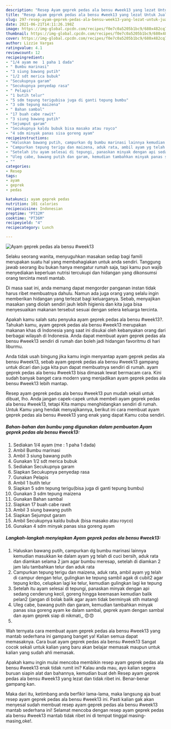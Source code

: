 ```yaml
---
description: "Resep Ayam geprek pedas ala bensu #week13 yang lezat Untuk Jualan"
title: "Resep Ayam geprek pedas ala bensu #week13 yang lezat Untuk Jualan"
slug: 297-resep-ayam-geprek-pedas-ala-bensu-week13-yang-lezat-untuk-jualan
date: 2021-06-21T14:11:26.198Z
image: https://img-global.cpcdn.com/recipes/f0e7c0a5205b1bc9/680x482cq70/ayam-geprek-pedas-ala-bensu-week13-foto-resep-utama.jpg
thumbnail: https://img-global.cpcdn.com/recipes/f0e7c0a5205b1bc9/680x482cq70/ayam-geprek-pedas-ala-bensu-week13-foto-resep-utama.jpg
cover: https://img-global.cpcdn.com/recipes/f0e7c0a5205b1bc9/680x482cq70/ayam-geprek-pedas-ala-bensu-week13-foto-resep-utama.jpg
author: Lizzie Vargas
ratingvalue: 4.1
reviewcount: 12
recipeingredient:
- "1/4 ayam me  1 paha 1 dada"
- " Bumbu marinasi"
- "3 siung bawang putih"
- "1/2 sdt merica bubuk"
- "Secukupnya garam"
- "Secukupnya penyedap rasa"
- " Pelapis"
- "1 butih telur"
- "5 sdm tepung terigubisa juga di ganti tepung bumbu"
- "3 sdm tepung maizena"
- " Bahan sambal"
- "17 buah cabe rawit"
- "3 siung bawang putih"
- "Sejumput garam"
- "Secukupnya kaldu bubuk bisa masako atau royco"
- "4 sdm minyak panas sisa goreng ayam"
recipeinstructions:
- "Haluskan bawang putih, campurkan dg bumbu marinasi lainnya kemudian masukkan ke dalam ayam yg telah di cuci bersih, aduk rata dan diamkan selama 2 jam agar bumbu meresap, setelah di diamkan 2 jam lalu tambahkan telur dan aduk rata"
- "Campurkan tepung terigu dan maizena, aduk rata, ambil ayam yg telah di campur dengan telur, gulingkan ke tepung sambil agak di cubit2 agar tepung kribo, celupkan lagi ke telur, kemudian gulingkan lagi ke tepung"
- "Setelah itu ayam selesai di tepungi, panaskan minyak dengan api sedang cenderung kecil, goreng hingga keemasan kemudian balik pelan2 (jangan di bolak balik agar ayam tidak berminyak stlh matang)"
- "Uleg cabe, bawang putih dan garam, kemudian tambahkan minyak panas sisa goreng ayam ke dalam sambal, geprek ayam dengan sambal dan ayam geprek siap di nikmati,, 😍😍"
- ""
categories:
- Resep
tags:
- ayam
- geprek
- pedas

katakunci: ayam geprek pedas 
nutrition: 101 calories
recipecuisine: Indonesian
preptime: "PT32M"
cooktime: "PT36M"
recipeyield: "4"
recipecategory: Lunch

---
```



![Ayam geprek pedas ala bensu #week13](https://img-global.cpcdn.com/recipes/f0e7c0a5205b1bc9/680x482cq70/ayam-geprek-pedas-ala-bensu-week13-foto-resep-utama.jpg)

Selaku seorang wanita, menyuguhkan masakan sedap bagi famili merupakan suatu hal yang membahagiakan untuk anda sendiri. Tanggung jawab seorang ibu bukan hanya mengatur rumah saja, tapi kamu pun wajib menyediakan keperluan nutrisi tercukupi dan hidangan yang dikonsumsi orang tercinta mesti mantab.

Di masa  saat ini, anda memang dapat mengorder panganan instan tidak harus ribet membuatnya dahulu. Namun ada juga orang yang selalu ingin memberikan hidangan yang terlezat bagi keluarganya. Sebab, menyajikan masakan yang diolah sendiri jauh lebih higienis dan kita juga bisa menyesuaikan makanan tersebut sesuai dengan selera keluarga tercinta. 



Apakah kamu salah satu penyuka ayam geprek pedas ala bensu #week13?. Tahukah kamu, ayam geprek pedas ala bensu #week13 merupakan makanan khas di Indonesia yang saat ini disukai oleh kebanyakan orang dari berbagai wilayah di Indonesia. Anda dapat membuat ayam geprek pedas ala bensu #week13 sendiri di rumah dan boleh jadi hidangan favoritmu di hari liburmu.

Anda tidak usah bingung jika kamu ingin menyantap ayam geprek pedas ala bensu #week13, sebab ayam geprek pedas ala bensu #week13 gampang untuk dicari dan juga kita pun dapat membuatnya sendiri di rumah. ayam geprek pedas ala bensu #week13 bisa dimasak lewat bermacam cara. Kini sudah banyak banget cara modern yang menjadikan ayam geprek pedas ala bensu #week13 lebih mantap.

Resep ayam geprek pedas ala bensu #week13 pun mudah sekali untuk dibuat, lho. Anda jangan capek-capek untuk membeli ayam geprek pedas ala bensu #week13, tetapi Kita mampu menghidangkan sendiri di rumah. Untuk Kamu yang hendak menyajikannya, berikut ini cara membuat ayam geprek pedas ala bensu #week13 yang enak yang dapat Kamu coba sendiri.

<!--inarticleads1-->

##### Bahan-bahan dan bumbu yang digunakan dalam pembuatan Ayam geprek pedas ala bensu #week13:

1. Sediakan 1/4 ayam (me : 1 paha 1 dada)
1. Ambil  Bumbu marinasi
1. Ambil 3 siung bawang putih
1. Gunakan 1/2 sdt merica bubuk
1. Sediakan Secukupnya garam
1. Siapkan Secukupnya penyedap rasa
1. Gunakan  Pelapis
1. Ambil 1 butih telur
1. Siapkan 5 sdm tepung terigu(bisa juga di ganti tepung bumbu)
1. Gunakan 3 sdm tepung maizena
1. Gunakan  Bahan sambal
1. Siapkan 17 buah cabe rawit
1. Ambil 3 siung bawang putih
1. Siapkan Sejumput garam
1. Ambil Secukupnya kaldu bubuk (bisa masako atau royco)
1. Gunakan 4 sdm minyak panas sisa goreng ayam




<!--inarticleads2-->

##### Langkah-langkah menyiapkan Ayam geprek pedas ala bensu #week13:

1. Haluskan bawang putih, campurkan dg bumbu marinasi lainnya kemudian masukkan ke dalam ayam yg telah di cuci bersih, aduk rata dan diamkan selama 2 jam agar bumbu meresap, setelah di diamkan 2 jam lalu tambahkan telur dan aduk rata
1. Campurkan tepung terigu dan maizena, aduk rata, ambil ayam yg telah di campur dengan telur, gulingkan ke tepung sambil agak di cubit2 agar tepung kribo, celupkan lagi ke telur, kemudian gulingkan lagi ke tepung
1. Setelah itu ayam selesai di tepungi, panaskan minyak dengan api sedang cenderung kecil, goreng hingga keemasan kemudian balik pelan2 (jangan di bolak balik agar ayam tidak berminyak stlh matang)
1. Uleg cabe, bawang putih dan garam, kemudian tambahkan minyak panas sisa goreng ayam ke dalam sambal, geprek ayam dengan sambal dan ayam geprek siap di nikmati,, 😍😍
1. 




Wah ternyata cara membuat ayam geprek pedas ala bensu #week13 yang mantab sederhana ini gampang banget ya! Kalian semua dapat memasaknya. Cara buat ayam geprek pedas ala bensu #week13 Sangat cocok sekali untuk kalian yang baru akan belajar memasak maupun untuk kalian yang sudah ahli memasak.

Apakah kamu ingin mulai mencoba membikin resep ayam geprek pedas ala bensu #week13 enak tidak rumit ini? Kalau anda mau, ayo kalian segera buruan siapin alat dan bahannya, kemudian buat deh Resep ayam geprek pedas ala bensu #week13 yang lezat dan tidak ribet ini. Benar-benar gampang kan. 

Maka dari itu, ketimbang anda berfikir lama-lama, maka langsung aja buat resep ayam geprek pedas ala bensu #week13 ini. Pasti kalian gak akan menyesal sudah membuat resep ayam geprek pedas ala bensu #week13 mantab sederhana ini! Selamat mencoba dengan resep ayam geprek pedas ala bensu #week13 mantab tidak ribet ini di tempat tinggal masing-masing,oke!.

